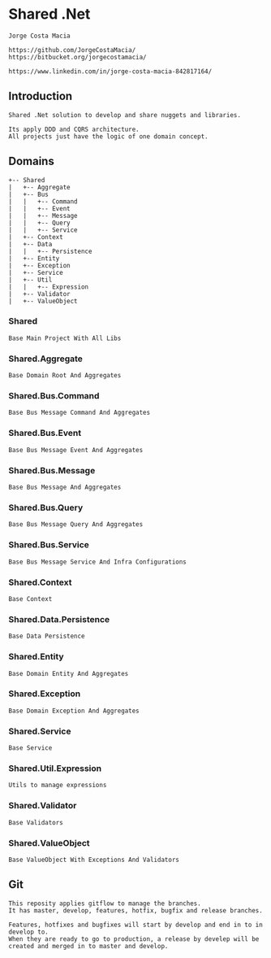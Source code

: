 # Shared .Net

	Jorge Costa Macia

	https://github.com/JorgeCostaMacia/
	https://bitbucket.org/jorgecostamacia/

    https://www.linkedin.com/in/jorge-costa-macia-842817164/



## Introduction

    Shared .Net solution to develop and share nuggets and libraries.
    
    Its apply DDD and CQRS architecture.
    All projects just have the logic of one domain concept.


## Domains

```
+-- Shared
|   +-- Aggregate
|   +-- Bus
|   |   +-- Command
|   |   +-- Event
|   |   +-- Message
|   |   +-- Query
|   |   +-- Service
|   +-- Context
|   +-- Data
|   |   +-- Persistence
|   +-- Entity
|   +-- Exception
|   +-- Service
|   +-- Util
|   |   +-- Expression
|   +-- Validator
|   +-- ValueObject
```


### Shared

    Base Main Project With All Libs


### Shared.Aggregate

    Base Domain Root And Aggregates


### Shared.Bus.Command

    Base Bus Message Command And Aggregates


### Shared.Bus.Event

    Base Bus Message Event And Aggregates


### Shared.Bus.Message

    Base Bus Message And Aggregates


### Shared.Bus.Query

    Base Bus Message Query And Aggregates


### Shared.Bus.Service

    Base Bus Message Service And Infra Configurations


### Shared.Context

    Base Context


### Shared.Data.Persistence

    Base Data Persistence
    

### Shared.Entity

    Base Domain Entity And Aggregates


### Shared.Exception

    Base Domain Exception And Aggregates


### Shared.Service

    Base Service


### Shared.Util.Expression

    Utils to manage expressions


### Shared.Validator

    Base Validators


### Shared.ValueObject

    Base ValueObject With Exceptions And Validators

## Git

    This reposity applies gitflow to manage the branches.
    It has master, develop, features, hotfix, bugfix and release branches.

    Features, hotfixes and bugfixes will start by develop and end in to in develop to.
    When they are ready to go to production, a release by develep will be created and merged in to master and develop.